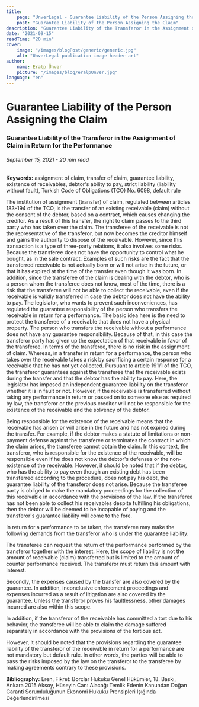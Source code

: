 ```yaml
---
title:
    page: "UnverLegal - Guarantee Liability of the Person Assigning the Claim"
    post: "Guarantee Liability of the Person Assigning the Claim"
description: "Guarantee Liability of the Transferor in the Assignment of Claim in Return for the Performance"
date: "2021-09-15"
readTime: "20 min"
cover:
    image: "/images/blogPost/generic/generic.jpg"
    alt: "UnverLegal publication image header art"
author:
    name: Eralp Ünver
    picture: "/images/blog/eralpUnver.jpg"
language: "en"
---
```


# Guarantee Liability of the Person Assigning the Claim

### Guarantee Liability of the Transferor in the Assignment of Claim in Return for the Performance

###### September 15, 2021 - 20 min read

**Keywords:** assignment of claim, transfer of claim, guarantee liability, existence of receivables, debtor's ability to pay, strict liability (liability without fault), Turkish Code of Obligations (TCO) No. 6098, default rule

The institution of assignment (transfer) of claim, regulated between articles 183-194 of the TCO, is the transfer of an existing receivable (claim) without the consent of the debtor, based on a contract, which causes changing the creditor. As a result of this transfer, the right to claim passes to the third party who has taken over the claim. The transferee of the receivable is not the representative of the transferor, but now becomes the creditor himself and gains the authority to dispose of the receivable. However, since this transaction is a type of three-party relations, it also involves some risks. Because the transferee does not have the opportunity to control what he bought, as in the sale contract. Examples of such risks are the fact that the transferred receivable is not actually born or will not arise in the future, or that it has expired at the time of the transfer even though it was born. In addition, since the transferee of the claim is dealing with the debtor, who is a person whom the transferee does not know, most of the time, there is a risk that the transferee will not be able to collect the receivable, even if the receivable is validly transferred in case the debtor does not have the ability to pay. The legislator, who wants to prevent such inconveniences, has regulated the guarantee responsibility of the person who transfers the receivable in return for a performance. The basic idea here is the need to protect the transferee of a receivable that does not have a physical property. The person who transfers the receivable without a performance does not have any guarantee responsibility. Because of that, in this case the transferor party has given up the expectation of that receivable in favor of the transferee. In terms of the transferee, there is no risk in the assignment of claim. Whereas, in a transfer in return for a performance, the person who takes over the receivable takes a risk by sacrificing a certain response for a receivable that he has not yet collected. Pursuant to article 191/1 of the TCO, the transferor guarantees against the transferee that the receivable exists during the transfer and that the debtor has the ability to pay. Here, the legislator has imposed an independent guarantee liability on the transferor whether it is in fault or not. However, if the receivable is transferred without taking any performance in return or passed on to someone else as required by law, the transferor or the previous creditor will not be responsible for the existence of the receivable and the solvency of the debtor.

Being responsible for the existence of the receivable means that the receivable has arisen or will arise in the future and has not expired during the transfer. For example, if the debtor makes a statute of limitations or non-payment defense against the transferee or terminates the contract in which the claim arises, the transferee cannot obtain the claim. In this context, the transferor, who is responsible for the existence of the receivable, will be responsible even if he does not know the debtor's defenses or the non-existence of the receivable. However, it should be noted that if the debtor, who has the ability to pay even though an existing debt has been transferred according to the procedure, does not pay his debt, the guarantee liability of the transferor does not arise. Because the transferee party is obliged to make the mandatory proceedings for the collection of this receivable in accordance with the provisions of the law. If the transferee has not been able  to collect his receivables despite fulfilling his obligations, then the debtor will be deemed to be incapable of paying and the transferor's guarantee liability will come to the fore.

 In return for a performance to be taken, the transferee may make the following demands from the transferor who is under the guarantee liability:

 The transferee can request the return of the performance performed by the transferor together with the interest. Here, the scope of liability is not the amount of receivable (claim) transferred but is limited to the amount of counter performance received. The transferor must return this amount with interest.

 Secondly, the expenses caused by the transfer are also covered by the guarantee. In addition, inconclusive enforcement proceedings and expenses incurred as a result of litigation are also covered by the guarantee. Unless the transferor proves his faultlessness, other damages incurred are also within this scope. 

 In addition, if the transferor of the receivable has committed a tort due to his behavior, the transferee will be able to claim the damage suffered separately in accordance with the provisions of the tortious act.

 However, it should be noted that the provisions regarding the guarantee liability of the transferor of the receivable in return for a performance are not mandatory but default rule. In other words, the parties will be able to pass the risks imposed by the law on the transferor to the transferee by making agreements contrary to these provisions.



**Bibliography:** 
Eren, Fikret: Borçlar Hukuku Genel Hükümler, 18. Baskı, Ankara 2015
Aksoy, Hüseyin Can: Alacağı Temlik Edenin Kanundan Doğan Garanti Sorumluluğunun Ekonomi Hukuku Prensipleri Işığında Değerlendirilmesi
